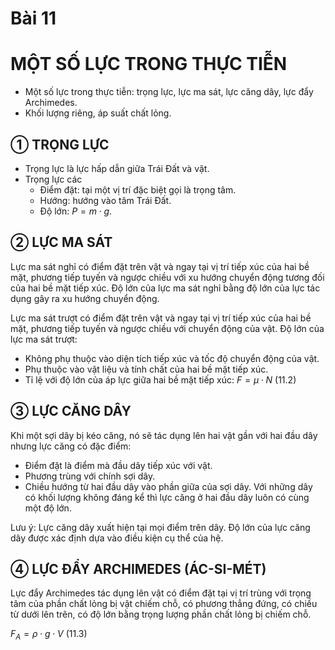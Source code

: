 # Bài 11
# MỘT SỐ LỰC TRONG THỰC TIỄN

- Một số lực trong thực tiễn: trọng lực, lực ma sát, lực căng dây, lực đẩy Archimedes.
- Khối lượng riêng, áp suất chất lỏng.

## ① TRỌNG LỰC

- Trọng lực là lực hấp dẫn giữa Trái Đất và vật.
- Trọng lực các
    - Điểm đặt: tại một vị trí đặc biệt gọi là trọng tâm.
    - Hướng: hướng vào tâm Trái Đất.
    - Độ lớn: $P = m \cdot g$.

## ② LỰC MA SÁT

Lực ma sát nghỉ có điểm đặt trên vật và ngay tại vị trí tiếp xúc của hai bề mặt, phương tiếp tuyến và ngược chiều với xu hướng chuyển động tương đối của hai bề mặt tiếp xúc. Độ lớn của lực ma sát nghỉ bằng độ lớn của lực tác dụng gây ra xu hướng chuyển động.

Lực ma sát trượt có điểm đặt trên vật và ngay tại vị trí tiếp xúc của hai bề mặt, phương tiếp tuyến và ngược chiều với chuyển động của vật. Độ lớn của lực ma sát trượt:
- Không phụ thuộc vào diện tích tiếp xúc và tốc độ chuyển động của vật.
- Phụ thuộc vào vật liệu và tính chất của hai bề mặt tiếp xúc.
- Tỉ lệ với độ lớn của áp lực giữa hai bề mặt tiếp xúc:
$F = \mu \cdot N$ (11.2)

## ③ LỰC CĂNG DÂY

Khi một sợi dây bị kéo căng, nó sẽ tác dụng lên hai vật gần với hai đầu dây nhưng lực căng có đặc điểm:
- Điểm đặt là điểm mà đầu dây tiếp xúc với vật.
- Phương trùng với chính sợi dây.
- Chiều hướng từ hai đầu dây vào phần giữa của sợi dây. Với những dây có khối lượng không đáng kể thì lực căng ở hai đầu dây luôn có cùng một độ lớn.

Lưu ý: Lực căng dây xuất hiện tại mọi điểm trên dây. Độ lớn của lực căng dây được xác định dựa vào điều kiện cụ thể của hệ.

## ④ LỰC ĐẨY ARCHIMEDES (ÁC-SI-MÉT)

Lực đẩy Archimedes tác dụng lên vật có điểm đặt tại vị trí trùng với trọng tâm của phần chất lỏng bị vật chiếm chỗ, có phương thẳng đứng, có chiều từ dưới lên trên, có độ lớn bằng trọng lượng phần chất lỏng bị chiếm chỗ.

$F_A = \rho \cdot g \cdot V$ (11.3)
